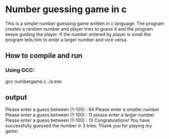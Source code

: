 # Number guessing game in c
This is a simple number guessing game written in c language. The program creates a random number and player tries to guess it and the program keeps guiding the player. If the number entered by player is small the program tells him to enter a larger number and vice versa.

## How to compile and run

### Using GCC:
gcc numbergame.c
./a.exe
## output
Please enter a guess between (1-100) : 84
Please enter a smaller number
Please enter a guess between (1-100) : 11
please enter a larger number
Please enter a guess between (1-100) : 13
Congratulations! You have successfully guessed the number in 3 tries.
Thank you for playing my game.
